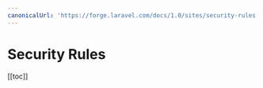```yaml
---
canonicalUrl: 'https://forge.laravel.com/docs/1.0/sites/security-rules.html'
---
```

# Security Rules

[[toc]]